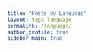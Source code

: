 ```yaml
---
title: "Posts by Language"
layout: tags-language
permalink: /language/
author_profile: true
sidebar_main: true
---
```

